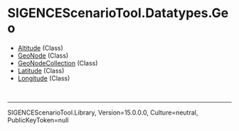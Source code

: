 # SIGENCEScenarioTool.Datatypes.Geo
- [Altitude](./T_Altitude.md) (Class)
- [GeoNode](./T_GeoNode.md) (Class)
- [GeoNodeCollection](./T_GeoNodeCollection.md) (Class)
- [Latitude](./T_Latitude.md) (Class)
- [Longitude](./T_Longitude.md) (Class)

<br /><hr />
SIGENCEScenarioTool.Library, Version=15.0.0.0, Culture=neutral, PublicKeyToken=null
